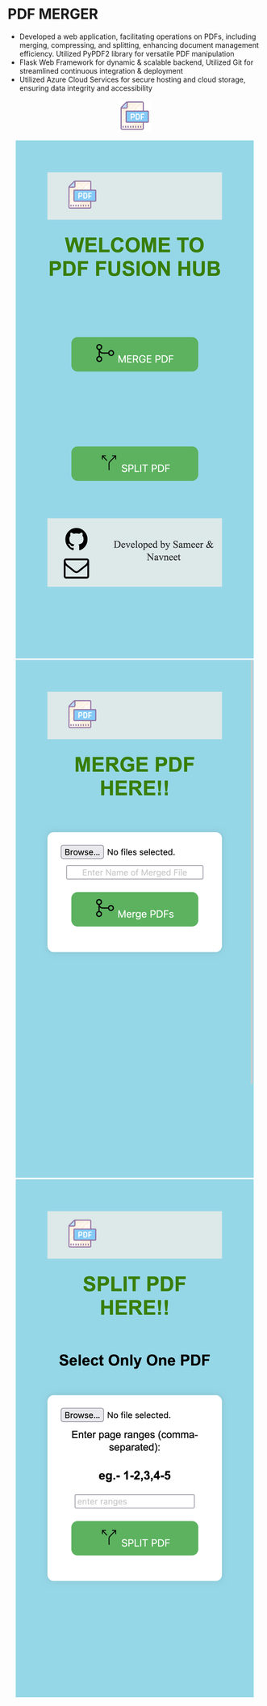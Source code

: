 # PDF MERGER

- Developed a web application, facilitating operations on PDFs, including merging, compressing, and splitting, enhancing document management efficiency. Utilized PyPDF2 library for versatile PDF manipulation
- Flask Web Framework for dynamic & scalable backend, Utilized Git for streamlined continuous integration & deployment
- Utilized Azure Cloud Services for secure hosting and cloud storage, ensuring data integrity and accessibility

<p align="center">
  <img src="https://github.com/its-me-navee/PDF-Merger/blob/main/static/img/logo.png">
</p>

<p align="center">
  <img src="https://github.com/its-me-navee/PDF-Merger/blob/main/static/img/home.png">
  <img src="https://github.com/its-me-navee/PDF-Merger/blob/main/static/img/merge_pdf.png">
  <img src="https://github.com/its-me-navee/PDF-Merger/blob/main/static/img/split_pdf.png">
</p>
